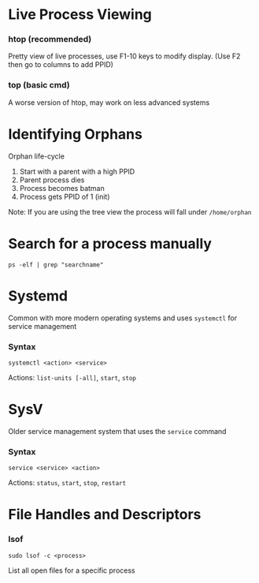 # Live Process Viewing

### htop (recommended)

Pretty view of live processes, use F1-10 keys to modify display. (Use F2 then go to columns to add PPID)

### top (basic cmd)

A worse version of htop, may work on less advanced systems


# Identifying Orphans

Orphan life-cycle
1. Start with a parent with a high PPID
2. Parent process dies
3. Process becomes batman
4. Process gets PPID of 1 (init)

Note: If you are using the tree view the process will fall under `/home/orphan`

# Search for a process manually
```
ps -elf | grep "searchname"
```

# Systemd

Common with more modern operating systems and uses `systemctl` for service management


### Syntax
```
systemctl <action> <service>
```
Actions: `list-units [-all]`, `start`, `stop`

# SysV

Older service management system that uses the `service` command

### Syntax
```
service <service> <action>
```
Actions: `status`, `start`, `stop`, `restart`

# File Handles and Descriptors

### lsof
```
sudo lsof -c <process>
```
List all open files for a specific process

